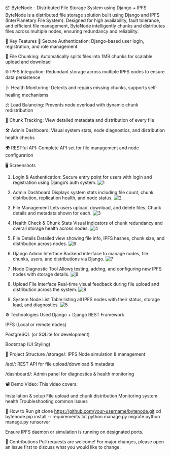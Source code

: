📦 ByteNode - Distributed File Storage System using Django + IPFS
ByteNode is a distributed file storage solution built using Django and IPFS (InterPlanetary File System). Designed for high availability, fault tolerance, and efficient file management, ByteNode intelligently chunks and distributes files across multiple nodes, ensuring redundancy and reliability.

🚀 Key Features
🔐 Secure Authentication: Django-based user login, registration, and role management

📁 File Chunking: Automatically splits files into 1MB chunks for scalable upload and download

🌐 IPFS Integration: Redundant storage across multiple IPFS nodes to ensure data persistence

🩺 Health Monitoring: Detects and repairs missing chunks, supports self-healing mechanisms

⚖️ Load Balancing: Prevents node overload with dynamic chunk redistribution

🧩 Chunk Tracking: View detailed metadata and distribution of every file

🛠️ Admin Dashboard: Visual system stats, node diagnostics, and distribution health checks

🌍 RESTful API: Complete API set for file management and node configuration

🖥️ Screenshots
1. Login & Authentication: Secure entry point for users with login and registration using Django’s auth system.
![1](https://github.com/user-attachments/assets/a4ac61f1-aeb2-493a-8010-193e5e8b1332)

2. Admin Dashboard
Displays system stats including file count, chunk distribution, replication health, and node status.
![2](https://github.com/user-attachments/assets/58f0850b-591b-4860-a93d-bf52dcf73d7b)

3. File Management
Lets users upload, download, and delete files. Chunk details and metadata shown for each.
![3](https://github.com/user-attachments/assets/dda98ffd-85ea-4432-b509-a7c5e2861ae5)

4. Health Check & Chunk Stats
Visual indicators of chunk redundancy and overall storage health across nodes.
![4](https://github.com/user-attachments/assets/ad4c9596-0f2b-4021-9bab-a8036f759c4d)

5. File Details
Detailed view showing file info, IPFS hashes, chunk size, and distribution across nodes.
![6](https://github.com/user-attachments/assets/19b45345-77c6-49f4-af6d-d50b38b0f631)

6. Django Admin Interface
Backend interface to manage nodes, file chunks, users, and distributions via Django.
![7](https://github.com/user-attachments/assets/266a0142-fea6-4115-afec-a81fdd7eb1d2)

7. Node Diagnostic Tool
Allows testing, adding, and configuring new IPFS nodes with storage details.
![8](https://github.com/user-attachments/assets/5a467743-ebe9-412d-84ea-dbea5b835846)

8. Upload File Interface
Real-time visual feedback during file upload and distribution across the system.
![9](https://github.com/user-attachments/assets/b564d9c2-2db6-4d61-bfc2-c461dca7a9b8)

9. System Node List
Table listing all IPFS nodes with their status, storage load, and diagnostics.
![5](https://github.com/user-attachments/assets/fccb13d1-c7d8-4034-9c69-2d197806c5ef)

⚙️ Technologies Used
Django + Django REST Framework

IPFS (Local or remote nodes)

PostgreSQL (or SQLite for development)

Bootstrap (UI Styling)

📂 Project Structure
/storage/: IPFS Node simulation & management

/api/: REST API for file upload/download & metadata

/dashboard/: Admin panel for diagnostics & health monitoring

📽️ Demo Video: 
This video covers:

Installation & setup
File upload and chunk distribution
Monitoring system health
Troubleshooting common issues

📌 How to Run
git clone https://github.com/your-username/bytenode.git
cd bytenode
pip install -r requirements.txt
python manage.py migrate
python manage.py runserver

Ensure IPFS daemon or simulation is running on designated ports.


🤝 Contributions
Pull requests are welcome! For major changes, please open an issue first to discuss what you would like to change.
